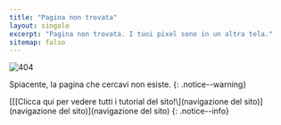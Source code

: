 ```yaml
---
title: "Pagina non trovata"
layout: singolo
excerpt: "Pagina non trovata. I tuoi pixel sono in un altra tela."
sitemap: falso
---
```


![404](/images/404.jpg)

Spiacente, la pagina che cercavi non esiste.
{: .notice--warning}

[\[\[Clicca qui per vedere tutti i tutorial del sito!\\](navigazione del sito)](navigazione del sito)](navigazione del sito)
{: .notice--info}
